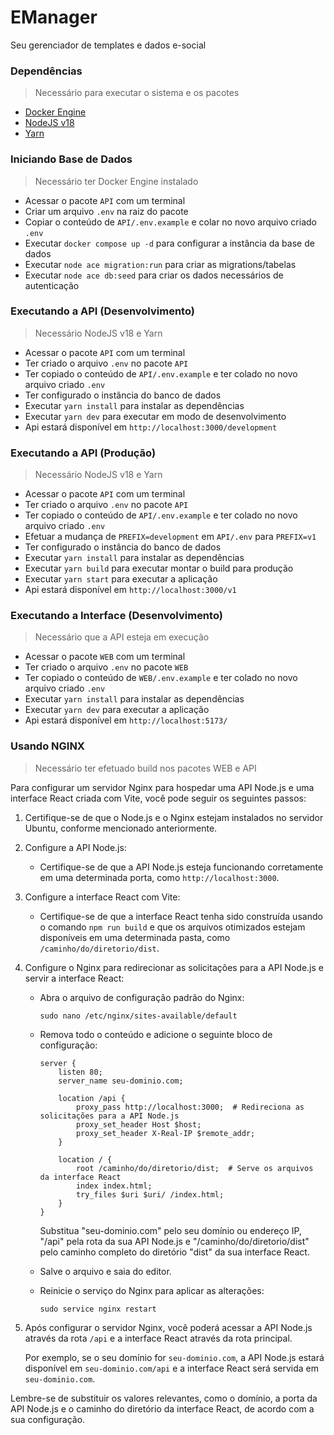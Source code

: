 # EManager

Seu gerenciador de templates e dados e-social

### Dependências

> Necessário para executar o sistema e os pacotes

- [Docker Engine](https://docs.docker.com/engine/install/)
- [NodeJS v18](https://nodejs.org/en)
- [Yarn](https://yarnpkg.com/getting-started/install)

### Iniciando Base de Dados

> Necessário ter Docker Engine instalado

- Acessar o pacote `API` com um terminal
- Criar um arquivo `.env` na raiz do pacote
- Copiar o conteúdo de `API/.env.example` e colar no novo arquivo criado `.env`
- Executar `docker compose up -d` para configurar a instância da base de dados
- Executar `node ace migration:run` para criar as migrations/tabelas
- Executar `node ace db:seed` para criar os dados necessários de autenticação

### Executando a API (Desenvolvimento)

> Necessário NodeJS v18 e Yarn

- Acessar o pacote `API` com um terminal
- Ter criado o arquivo `.env` no pacote `API`
- Ter copiado o conteúdo de `API/.env.example` e ter colado no novo arquivo criado `.env`
- Ter configurado o instância do banco de dados
- Executar `yarn install` para instalar as dependências
- Executar `yarn dev` para executar em modo de desenvolvimento
- Api estará disponível em `http://localhost:3000/development`

### Executando a API (Produção)

> Necessário NodeJS v18 e Yarn

- Acessar o pacote `API` com um terminal
- Ter criado o arquivo `.env` no pacote `API`
- Ter copiado o conteúdo de `API/.env.example` e ter colado no novo arquivo criado `.env`
- Efetuar a mudança de `PREFIX=development` em `API/.env` para `PREFIX=v1`
- Ter configurado o instância do banco de dados
- Executar `yarn install` para instalar as dependências
- Executar `yarn build` para executar montar o build para produção
- Executar `yarn start` para executar a aplicação
- Api estará disponível em `http://localhost:3000/v1`

### Executando a Interface (Desenvolvimento)

> Necessário que a API esteja em execução

- Acessar o pacote `WEB` com um terminal
- Ter criado o arquivo `.env` no pacote `WEB`
- Ter copiado o conteúdo de `WEB/.env.example` e ter colado no novo arquivo criado `.env`
- Executar `yarn install` para instalar as dependências
- Executar `yarn dev` para executar a aplicação
- Api estará disponível em `http://localhost:5173/`

### Usando NGINX

> Necessário ter efetuado build nos pacotes WEB e API

Para configurar um servidor Nginx para hospedar uma API Node.js e uma interface React criada com Vite, você pode seguir os seguintes passos:

1. Certifique-se de que o Node.js e o Nginx estejam instalados no servidor Ubuntu, conforme mencionado anteriormente.

2. Configure a API Node.js:

   - Certifique-se de que a API Node.js esteja funcionando corretamente em uma determinada porta, como `http://localhost:3000`.

3. Configure a interface React com Vite:

   - Certifique-se de que a interface React tenha sido construída usando o comando `npm run build` e que os arquivos otimizados estejam disponíveis em uma determinada pasta, como `/caminho/do/diretorio/dist`.

4. Configure o Nginx para redirecionar as solicitações para a API Node.js e servir a interface React:

   - Abra o arquivo de configuração padrão do Nginx:

     ```
     sudo nano /etc/nginx/sites-available/default
     ```

   - Remova todo o conteúdo e adicione o seguinte bloco de configuração:

     ```
     server {
         listen 80;
         server_name seu-dominio.com;

         location /api {
             proxy_pass http://localhost:3000;  # Redireciona as solicitações para a API Node.js
             proxy_set_header Host $host;
             proxy_set_header X-Real-IP $remote_addr;
         }

         location / {
             root /caminho/do/diretorio/dist;  # Serve os arquivos da interface React
             index index.html;
             try_files $uri $uri/ /index.html;
         }
     }
     ```

     Substitua "seu-dominio.com" pelo seu domínio ou endereço IP, "/api" pela rota da sua API Node.js e "/caminho/do/diretorio/dist" pelo caminho completo do diretório "dist" da sua interface React.

   - Salve o arquivo e saia do editor.

   - Reinicie o serviço do Nginx para aplicar as alterações:

     ```
     sudo service nginx restart
     ```

5. Após configurar o servidor Nginx, você poderá acessar a API Node.js através da rota `/api` e a interface React através da rota principal.

   Por exemplo, se o seu domínio for `seu-dominio.com`, a API Node.js estará disponível em `seu-dominio.com/api` e a interface React será servida em `seu-dominio.com`.

Lembre-se de substituir os valores relevantes, como o domínio, a porta da API Node.js e o caminho do diretório da interface React, de acordo com a sua configuração.
